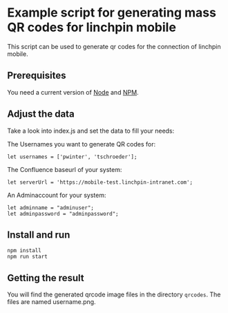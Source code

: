 # Example script for generating mass QR codes for linchpin mobile

This script can be used to generate qr codes for the connection of linchpin mobile.

## Prerequisites

You need a current version of [Node](https://nodejs.org/en/) and [NPM](https://docs.npmjs.com/downloading-and-installing-node-js-and-npm).

## Adjust the data

Take a look into index.js and set the data to fill your needs:

The Usernames you want to generate QR codes for:

    let usernames = ['pwinter', 'tschroeder'];

The Confluence baseurl of your system:

    let serverUrl = 'https://mobile-test.linchpin-intranet.com';

An Adminaccount for your system:


    let adminname = "adminuser";
    let adminpassword = "adminpassword";


## Install and run

    npm install
    npm run start

## Getting the result

You will find the generated qrcode image files in the directory `qrcodes`. The files are named username.png.
